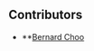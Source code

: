 Contributors 
------------------------------------
* **[Bernard Choo](https://github.com/Bernardchoo)